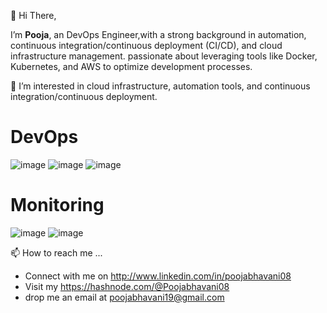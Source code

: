  👋 Hi There, 
 
 I’m **Pooja**, an DevOps Engineer,with a strong background in automation, continuous integration/continuous deployment (CI/CD), and cloud infrastructure management. 
 passionate about leveraging tools like Docker, Kubernetes, and AWS to optimize development processes.
 
 👀 I’m interested in cloud infrastructure, automation tools, and continuous integration/continuous deployment.
 
 # DevOps
 ![image](https://github.com/user-attachments/assets/1fd27f39-d581-4071-b003-2141f09f44ee)  ![image](https://github.com/user-attachments/assets/e03d8964-17b7-4983-ac4e-e2ceeec73f7e)  ![image](https://github.com/user-attachments/assets/90b4399e-9174-47aa-9f6a-d6f50ae0fda3)

# Monitoring
![image](https://github.com/user-attachments/assets/b50099b6-99b8-4ff9-97eb-09fb88fbd445) ![image](https://github.com/user-attachments/assets/351f7022-02b7-48b1-a207-7dfbd229d740)

📫 How to reach me ...
* Connect with me on http://www.linkedin.com/in/poojabhavani08
* Visit my https://hashnode.com/@Poojabhavani08
* drop me an email at poojabhavani19@gmail.com


